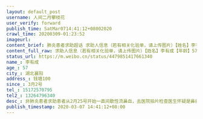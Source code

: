 ```yaml
---
layout: default_post
username: 人间二月攀枝花
user_verify: forward
publish_time: SatMar0714:41:12+08002020
crawl_time: 20200309-01:23:52
imageurl: 
content_brief: 肺炎患者求助超话 求助人信息（若有相关化验单，请上传图片）【姓名】李有成【年龄】57【所在城市】湖北襄阳【所在小区、社区】钱塘100【患病时间】3月2号【联系方式】●●● 【其他紧急联系人】●●●【病情描述】非肺炎患者求助 患者从2月25号开始一直间歇性流鼻血，去医院拍 ...全文
content_full_raw: 求助人信息（若有相关化验单，请上传图片）【姓名】李有成【年龄】57【所在城市】湖北襄阳【所在小区、社区】钱塘100【患病时间】3月2号【联系方式】●●●【其他紧急联系人】●●●【病情描述】非肺炎患者求助患者从2月25号开始一直间歇性流鼻血，去医院拍片检查医生怀疑是鼻癌，建议立刻做手术，因为疫情期间其它手术都不做，要等到解封，病情一拖再拖，现在越来越严重，鼻血变浓稠，在不手术可能错过最佳治疗时间，恳请大家帮助找到一家可以做手术的医院🙏🙏🙏🙏🙏家里人在家等的非常着急，每一天都是煎熬！除了肺炎患者的其它病人也要救治啊！襄阳不是都零增长了吗，为什么还不能腾出医生来做手术呢？？
status_url: https://m.weibo.cn/status/4479851417661340
name_: 李有成
age_: 57
city_: 湖北襄阳
address_: 钱塘100
since_: 3月2号
tel_: 15172570795
tel2_: 13264796340
desc_: 非肺炎患者求助患者从2月25号开始一直间歇性流鼻血，去医院拍片检查医生怀疑是鼻癌，建议立刻做手术，因为疫情期间其它手术都不做，要等到解封，病情一拖再拖，现在越来越严重，鼻血变浓稠，在不手术可能错过最佳治疗时间，恳请大家帮助找到一家可以做手术的医院🙏🙏🙏🙏🙏家里人在家等的非常着急，每一天都是煎熬！除了肺炎患者的其它病人也要救治啊！襄阳不是都零增长了吗，为什么还不能腾出医生来做手术呢？？
publish_timestamp: 2020-03-07 14:41:12+08:00
---
```

